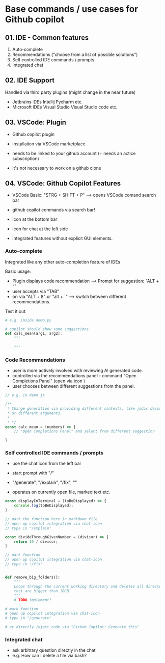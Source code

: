 

# Base commands / use cases for Github copilot 


## 01. IDE - Common features

1. Auto-complete
2. Recommendations ("choose from a list of possible solutions")
3. Self controlled IDE commands / prompts
4. Integrated chat


## 02. IDE Support

Handled via third party plugins (might change in the near future)

- Jetbrains IDEs
    Intellij
    Pycharm 
    etc.
- Microsoft IDEs
    Visual Studio 
    Visual Studio code
    etc.


## 03. VSCode: Plugin

- Github copilot plugin 
- installation via VSCode marketplace
- needs to be linked to your github account (+ needs an actice subscription)

- it's not necessary to work on a github clone


## 04. VSCode: Github Copilot Features

- VSCode Basic: "STRG + SHIFT + P" --> opens VSCode comand search bar

- github copilot commands via search bar! 

- icon at the bottom bar
- icon for chat at the left side
- integrated features without explicit GUI elements.


### Auto-complete

Integrated like any other auto-completion feature of IDEs

Basic usage:
- Plugin displays code recommendation --> Prompt for suggestion: "ALT + ^"
- user accepts via "TAB"
- or: via "ALT + ß" or "alt + `" --> switch between different recommendations. 

Test it out:
```py
# e.g. inside demo.py

# copilot should show some suggestions
def calc_mean(arg1, arg2):
    """
    
    """


```

### Code Recommendations

- user is more actively involved with reviewing AI generated code.
- controlled via the recommendations panel - command "Open Completions Panel" (open via icon )
- user chooses between different suggestions from the panel.

```js
// e.g. in demo.js

/**
 * Change generation via providing different contexts, like jsdoc decsription
 * or different arguments.
 * 
 * */
const calc_mean = (numbers) => {
    // "Open Completions Panel" and select from different suggestion

}

```

### Self controlled IDE commands / prompts

- use the chat icon from the left bar
- start prompt with "/"
- "/generate", "/explain", "/fix", ""

- operates on currently open file, marked text etc. 


```js
const displayInTerminal = (toBeDisplayed) => {
    console.log(toBeDisplayed);
}

// mark the function here in markdown file
// open up copilot integration via chat-icon 
// type in "/explain"

```

```js
const divideThroughGivenNumber = (divisor) => {
    return 10 / divisor;
}

// mark function
// open up copilot integration via chat-icon 
// type in "/fix"


```

```py

def remove_big_folders():
    """
    Loops through the current working directory and deletes all directories 
    that are bigger than 10GB. 
    """
    # TODO implement!

# mark function
# open up copilot integration via chat-icon 
# type in "/generate"

# or directly inject code via "GitHub Copilot: Generate this"

```


### Integrated chat

- ask arbitrary question directly in the chat
- e.g. How can I delete a file via bash?